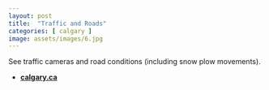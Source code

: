 ```yaml
---
layout: post
title:  "Traffic and Roads"
categories: [ calgary ]
image: assets/images/6.jpg
---
```


See traffic cameras and road conditions (including snow plow movements).

- **[calgary.ca](https://www.calgary.ca/roads/conditions/traffic.html)**
